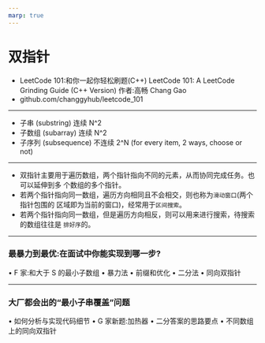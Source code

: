 ```yaml
---
marp: true
---
```


# 双指针

- LeetCode 101:和你一起你轻松刷题(C++) LeetCode 101: A LeetCode Grinding Guide (C++ Version) 作者:高畅 Chang Gao
- github.com/changgyhub/leetcode_101

---

- 子串 (substring) 连续 N^2
- 子数组 (subarray) 连续 N^2
- 子序列 (subsequence) 不连续 2^N (for every item, 2 ways, choose or not)

---

- 双指针主要用于遍历数组，两个指针指向不同的元素，从而协同完成任务。也可以延伸到多 个数组的多个指针。
- 若两个指针指向同一数组，遍历方向相同且不会相交，则也称为`滑动窗口`(两个指针包围的 区域即为当前的窗口)，经常用于`区间搜索`。
- 若两个指针指向同一数组，但是遍历方向相反，则可以用来进行搜索，待搜索的数组往往是 `排好序`的。

---

### 最暴力到最优:在面试中你能实现到哪一步?

• F 家:和大于 S 的最小子数组
• 暴力法
• 前缀和优化
• 二分法
• 同向双指针

---

### 大厂都会出的“最小子串覆盖”问题

• 如何分析与实现代码细节
• G 家新题:加热器
• 二分答案的思路要点
• 不同数组上的同向双指针
